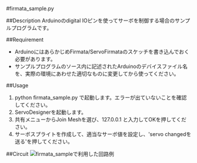 #firmata_sample.py

##Description
Arduinoのdigital IOピンを使ってサーボを制御する場合のサンプルプログラムです。

##Requirement
* ArduinoにはあらかじめFirmata/ServoFirmataのスケッチを書き込んでおく必要があります。
* サンプルプログラムのソース内に記述されたArduinoのデバイスファイル名を、実際の環境にあわせた適切なものに変更してから使ってください。

##Usage
1. python firmata_sample.py で起動します。エラーが出ていないことを確認してください。
2. ServoDesignerを起動します。
3. 共有メニューからJoin Meshを選び、127.0.0.1 と入力してOKを押してください。
4. サーボスプライトを作成して、適当なサーボ値を設定し、'servo changedを送る'を押してください。

##Circuit
![firmata_sampleで利用した回路例](https://raw.githubusercontent.com/wiki/EiichiroIto/ServoDesigner/images/firmata_sample.png)

